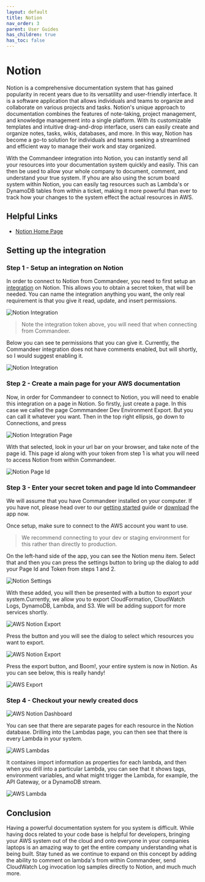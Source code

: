 ```yaml
---
layout: default
title: Notion
nav_order: 3
parent: User Guides
has_children: true
has_toc: false
---
```


# Notion

Notion is a comprehensive documentation system that has gained popularity in recent years due to its versatility and user-friendly interface. It is a software application that allows individuals and teams to organize and collaborate on various projects and tasks. Notion's unique approach to documentation combines the features of note-taking, project management, and knowledge management into a single platform. With its customizable templates and intuitive drag-and-drop interface, users can easily create and organize notes, tasks, wikis, databases, and more. In this way, Notion has become a go-to solution for individuals and teams seeking a streamlined and efficient way to manage their work and stay organized.

With the Commandeer integration into Notion, you can instantly send all your resources into your documentation system quickly and easily.  This can then be used to allow your whole company to document, comment, and understand your true system.  If yhou are also using the scrum board system within Notion, you can easily tag resources such as Lambda's or DynamoDB tables from within a ticket, making it more powerful than ever to track how your changes to the system effect the actual resources in AWS.

## Helpful Links

- [Notion Home Page](https://notion.so?utm_source=commandeer "Notion is the connected workspace where better, faster work happens.")

## Setting up the integration

### Step 1 - Setup an integration on Notion

In order to connect to Notion from Commandeer, you need to first setup an [integration](https://www.notion.so/my-integrations) on Notion.  This allows you to obtain a secret token, that will be needed.  You can name the integration anything you want, the only real requirement is that you give it read, update, and insert permissions.

![Notion Integration](/assets/images/notion/commandeer-aws-export-notion-integration.png)

> Note the integration token above, you will need that when connecting from Commandeer.

Below you can see te permissions that you can give it.  Currently, the Commandeer integration does not have comments enabled, but will shortly, so I would suggest enabling it.

![Notion Integration](/assets/images/notion/notion-integration-capabilities.png)

### Step 2 - Create a main page for your AWS documentation

Now, in order for Commandeer to connect to Notion, you will need to enable this integration on a page in Notion.  So firstly, just create a page.  In this case we called the page Commmandeer Dev Environment Export.  But you can call it whatever you want.  Then in the top right ellipsis, go down to Connections, and press 

![Notion Integration Page](/assets/images/notion/commandeer-aws-export-notion-page.png)

With that selected, look in your url bar on your browser, and take note of the page id. This page id along with your token from step 1 is what you will need to access Notion from within Commandeer.

![Notion Page Id](/assets/images/notion/notion-page-id.png)

### Step 3 - Enter your secret token and page Id into Commandeer

We will assume that you have Commandeer installed on your computer.  If you have not, please head over to our [getting started](https://commandeer.github.io/docs/getting-started/) guide or [download](https://app.getcommandeer.com/download) the app now.

Once setup, make sure to connect to the AWS account you want to use.

> We recommend connecting to your dev or staging environment for this rather than directly to production.

On the left-hand side of the app, you can see the Notion menu item.  Select that and then you can press the settings button to bring up the dialog to add your Page Id and Token from steps 1 and 2.

![Notion Settings](/assets/images/notion/commandeer-notion-settings.png)

With these added, you will then be presented with a button to export your system.Currently, we allow you to export CloudFormation, CloudWatch Logs, DynamoDB, Lambda, and S3.  We will be adding support for more services shortly.

![AWS Notion Export](/assets/images/notion/aws-notion-export.png)

Press the button and you will see the dialog to select which resources you want to export.

![AWS Notion Export](/assets/images/notion/notion-export.png)

Press the export button, and Boom!, your entire system is now in Notion.  As you can see below, this is really handy!

![AWS Export](/assets/images/notion/aws-commandeer-notion-export.gif)

### Step 4 - Checkout your newly created docs

![AWS Notion Dashboard](/assets/images/notion/aws-export-notion-dashboard.png)

You can see that there are separate pages for each resource in the Notion database.  Drilling into the Lambdas page, you can then see that there is every Lambda in your system.

![AWS Lambdas](/assets/images/notion/aws-export-lambdas.png)

It containes import information as properties for each lambda, and then when you drill into a particular Lambda, you can see that it shows tags, environment variables, and what might trigger the Lambda, for example, the API Gateway, or a DynamoDB stream.

![AWS Lambda](/assets/images/notion/aws-export-lambda-example.png)

## Conclusion

Having a powerful documentation system for you system is difficult.  While having docs related to your code base is helpful for developers, bringing your AWS system out of the cloud and onto everyone in your companies laptops is an amazing way to get the entire company understanding what is being built.  Stay tuned as we continue to expand on this concept by adding the ability to comment on lambda's from within Commandeer, send CloudWatch Log invocation log samples directly to Notion, and much much more.  






